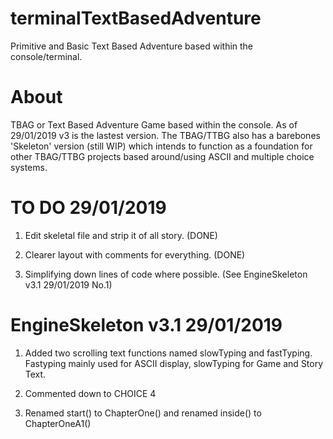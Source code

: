 # terminalTextBasedAdventure
Primitive and Basic Text Based Adventure based within the console/terminal.
# About
TBAG or Text Based Adventure Game based within the console. As of 29/01/2019 v3 is the lastest version. 
The TBAG/TTBG also has a barebones 'Skeleton' version (still WIP) which intends to function as a foundation for other TBAG/TTBG projects
based around/using ASCII and multiple choice systems.

# TO DO 29/01/2019
1. Edit skeletal file and strip it of all story. (DONE)

2. Clearer layout with comments for everything. (DONE)

3. Simplifying down lines of code where possible. (See EngineSkeleton v3.1 29/01/2019 No.1)

# EngineSkeleton v3.1 29/01/2019
1. Added two scrolling text functions named slowTyping and fastTyping. Fastyping mainly used for ASCII display,
slowTyping for Game and Story Text.

2. Commented down to CHOICE 4

3. Renamed start() to ChapterOne() and renamed inside() to ChapterOneA1()

